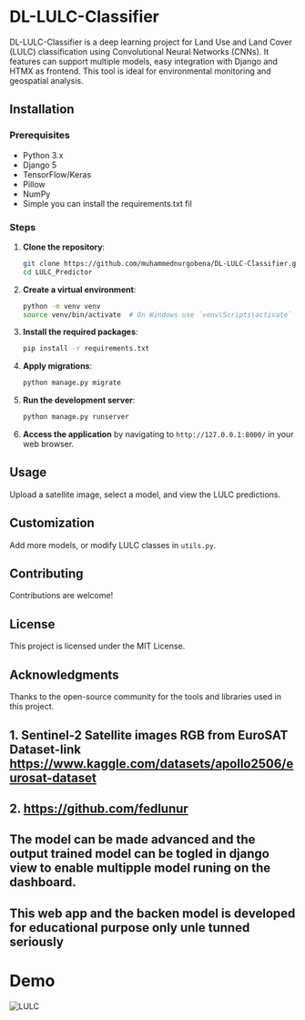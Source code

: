 # DL-LULC-Classifier
DL-LULC-Classifier is a deep learning project for Land Use and Land Cover (LULC) classification using Convolutional Neural Networks (CNNs). It features can support multiple models, easy integration with Django and HTMX as frontend. This tool is ideal for environmental monitoring and geospatial analysis.


## Installation
### Prerequisites
- Python 3.x
- Django 5
- TensorFlow/Keras
- Pillow
- NumPy
- Simple you can install the requirements.txt fil 

### Steps
1. **Clone the repository**:
    ```bash
    git clone https://github.com/muhammednurgobena/DL-LULC-Classifier.git
    cd LULC_Predictor
    ```

2. **Create a virtual environment**:
    ```bash
    python -m venv venv
    source venv/bin/activate  # On Windows use `venv\Scripts\activate`
    ```

3. **Install the required packages**:
    ```bash
    pip install -r requirements.txt
    ```

4. **Apply migrations**:
    ```bash
    python manage.py migrate
    ```

5. **Run the development server**:
    ```bash
    python manage.py runserver
    ```

6. **Access the application** by navigating to `http://127.0.0.1:8000/` in your web browser.

## Usage
Upload a satellite image, select a model, and view the LULC predictions.

## Customization
Add more models, or modify LULC classes in `utils.py`.

## Contributing
Contributions are welcome!

## License
This project is licensed under the MIT License.

## Acknowledgments
Thanks to the open-source community for the tools and libraries used in this project.
## 1. Sentinel-2 Satellite images RGB from EuroSAT Dataset-link https://www.kaggle.com/datasets/apollo2506/eurosat-dataset

## 2. https://github.com/fedlunur

## The model can be made advanced and the output trained model can be togled in django view to enable multipple model runing on the dashboard.

## This web app and the backen model is developed for educational purpose only unle tunned seriously 


# Demo
![LULC](https://github.com/user-attachments/assets/16c02e88-fd32-4f63-9806-71e6a80674a9)




